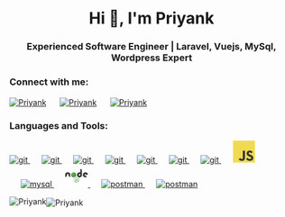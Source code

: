 <h1 align="center">Hi 👋, I'm Priyank</h1>
<h3 align="center">Experienced Software Engineer | Laravel, Vuejs, MySql, Wordpress Expert</h3>

<h3 align="left">Connect with me:</h3>
<p align="left">
<a href="https://www.linkedin.com/in/gohilpriyank/" target="blank"><img align="center" src="https://upload.wikimedia.org/wikipedia/commons/c/ca/LinkedIn_logo_initials.png" alt="Priyank" height="40" width="40" /></a>
<a href="https://x.com/gohilpriyank" style="margin-left: 20px;" target="blank"><img align="center" src="https://upload.wikimedia.org/wikipedia/commons/5/53/X_logo_2023_original.svg" alt="Priyank" height="40" width="40" /></a>
<a href="https://stackoverflow.com/users/3559070/priyank" style="margin-left: 20px;" target="blank"><img align="center" src="https://stackoverflow.design/assets/img/logos/so/logo-stackoverflow.svg" alt="Priyank" height="40" /></a>
</p>

<h3 align="left">Languages and Tools:</h3>
<p align="left">
<a href="https://www.php.net/" target="_blank" rel="noreferrer"> <img src="https://www.php.net/images/logos/new-php-logo.svg" alt="git" height="40"/> </a> 
<a href="https://laravel.com/" target="_blank" style="margin-left: 20px;" rel="noreferrer"> <img src="https://upload.wikimedia.org/wikipedia/commons/9/9a/Laravel.svg" alt="git" width="40" height="40"/> </a> 
<a href="https://vuejs.org/" target="_blank" style="margin-left: 20px;" rel="noreferrer"> <img src="https://upload.wikimedia.org/wikipedia/commons/9/95/Vue.js_Logo_2.svg" alt="git" width="40" height="40"/> </a> 
<a href="https://react.dev/" target="_blank" style="margin-left: 20px;" rel="noreferrer"> <img src="https://upload.wikimedia.org/wikipedia/commons/a/a7/React-icon.svg" alt="git" width="40" height="40"/> </a> 
<a href="https://wordpress.org/" target="_blank" style="margin-left: 20px;" rel="noreferrer"> <img src="https://upload.wikimedia.org/wikipedia/commons/9/98/WordPress_blue_logo.svg" alt="git" width="40" height="40"/> </a> 
<a href="https://codeigniter.com/" target="_blank" style="margin-left: 20px;" rel="noreferrer"> <img src="https://codeigniter.com/assets/icons/44521256.png" alt="git" width="50"/> </a> 
<a href="https://git-scm.com/" target="_blank" style="margin-left: 20px;" rel="noreferrer"> <img src="https://www.vectorlogo.zone/logos/git-scm/git-scm-icon.svg" alt="git" width="40" height="40"/> </a>  
<a href="https://developer.mozilla.org/en-US/docs/Web/JavaScript" style="margin-left: 20px;" target="_blank" rel="noreferrer"> <img src="https://raw.githubusercontent.com/devicons/devicon/master/icons/javascript/javascript-original.svg" alt="javascript" width="40" height="40"/> </a>
<a href="https://www.mysql.com/" style="margin-left: 20px;" target="_blank" rel="noreferrer"> <img src="https://www.mysql.com/common/logos/logo-mysql-170x115.png" alt="mysql" height="40"/> </a>
<a href="https://nodejs.org" style="margin-left: 20px;" target="_blank" rel="noreferrer"> <img src="https://raw.githubusercontent.com/devicons/devicon/master/icons/nodejs/nodejs-original-wordmark.svg" alt="nodejs" width="40"/> </a> 
<a href="https://www.jetbrains.com/" style="margin-left: 20px;" target="_blank" rel="noreferrer"> <img src="https://upload.wikimedia.org/wikipedia/en/0/08/JetBrains_beam_logo.svg" alt="postman" width="40" height="40"/> </a> 
<a href="https://postman.com" style="margin-left: 20px;" target="_blank" rel="noreferrer"> <img src="https://www.vectorlogo.zone/logos/getpostman/getpostman-icon.svg" alt="postman" width="40" height="40"/> </a> 
</p>

<p><img align="left" src="https://github-readme-stats.vercel.app/api/top-langs?username=priyank57&show_icons=true&locale=en&layout=compact" alt="Priyank" /></p>
<p><img align="center" src="https://github-readme-streak-stats.herokuapp.com/?user=priyank57&" alt="Priyank" /></p>